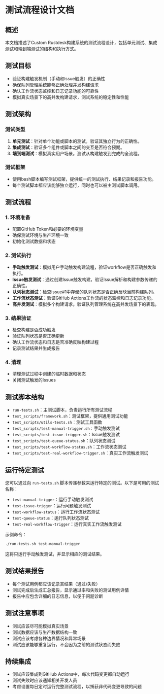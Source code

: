 # 测试流程设计文档

## 概述

本文档描述了Custom Rustdesk构建系统的测试流程设计，包括单元测试、集成测试和端到端测试的结构和执行方式。

## 测试目标

- 验证构建触发机制（手动和Issue触发）的正确性
- 确保队列管理系统能够正确处理并发构建请求
- 确认工作流状态监控和日志记录功能的可靠性
- 模拟真实场景下的高并发构建请求，测试系统的稳定性和性能

## 测试架构

### 测试类型

1. **单元测试**：针对单个功能或脚本的测试，验证其独立行为的正确性。
2. **集成测试**：验证多个组件或脚本之间的交互是否符合预期。
3. **端到端测试**：模拟真实用户场景，测试从构建触发到完成的全流程。

### 测试框架

- 使用bash脚本编写测试框架，提供统一的测试执行、结果记录和报告功能。
- 每个测试脚本都应该能够独立运行，同时也可以被主测试脚本调用。

## 测试流程

### 1. 环境准备

- 配置GitHub Token和必要的环境变量
- 确保测试环境与生产环境一致
- 初始化测试数据和状态

### 2. 测试执行

- **手动触发测试**：模拟用户手动触发构建流程，验证workflow是否正确触发和执行。
- **Issue触发测试**：通过创建Issue触发构建，验证Issue解析和构建参数传递的正确性。
- **队列状态测试**：检查Issue#1中存储的队列状态是否正确反映当前构建队列。
- **工作流状态测试**：验证GitHub Actions工作流的状态监控和日志记录功能。
- **高并发测试**：模拟多个构建请求，验证队列管理系统在高并发场景下的表现。

### 3. 结果验证

- 检查构建是否成功触发
- 验证队列状态是否正确更新
- 确认工作流状态和日志是否准确反映构建过程
- 记录测试结果并生成报告

### 4. 清理

- 清理测试过程中创建的临时数据和状态
- 关闭测试触发的Issues

## 测试脚本结构

- `run-tests.sh`：主测试脚本，负责运行所有测试流程
- `test_scripts/framework.sh`：测试框架，提供通用测试功能
- `test_scripts/utils-tests.sh`：测试工具函数
- `test_scripts/test-manual-trigger.sh`：手动触发测试
- `test_scripts/test-issue-trigger.sh`：Issue触发测试
- `test_scripts/test-queue-status.sh`：队列状态测试
- `test_scripts/test-workflow-status.sh`：工作流状态测试
- `test_scripts/test-real-workflow-trigger.sh`：真实工作流触发测试

## 运行特定测试

您可以通过向 `run-tests.sh` 脚本传递参数来运行特定的测试。以下是可用的测试名称：

- `test-manual-trigger`：运行手动触发测试
- `test-issue-trigger`：运行问题触发测试
- `test-workflow-status`：运行工作流状态测试
- `test-queue-status`：运行队列状态测试
- `test-real-workflow-trigger`：运行真实工作流触发测试

示例命令：

```bash
./run-tests.sh test-manual-trigger
```

这将只运行手动触发测试，并显示相应的测试结果。

## 测试结果报告

- 每个测试用例都应该记录其结果（通过/失败）
- 测试完成后生成汇总报告，显示通过率和失败的测试用例详情
- 报告中应包含详细的日志信息，以便于问题诊断

## 测试注意事项

- 测试应该尽可能模拟真实场景
- 测试数据应该与生产数据结构一致
- 测试应该考虑各种边界情况和异常场景
- 测试应该能够重复运行，不会因为之前的测试状态而失败

## 持续集成

- 测试应该集成到GitHub Actions中，每次代码变更都自动运行
- 测试失败时应该通知相关开发人员
- 考虑设置每日定时运行完整测试流程，以捕获非代码变更导致的问题
